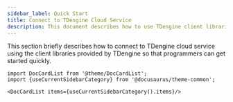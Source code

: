```yaml
---
sidebar_label: Quick Start
title: Connect to TDengine Cloud Service
description: This document describes how to use TDengine client libraries to connect to TDengine Cloud.
---
```


This section briefly describes how to connect to TDengine cloud service using the client libraries provided by TDengine so that programmers can get started quickly.

```mdx-code-block
import DocCardList from '@theme/DocCardList';
import {useCurrentSidebarCategory} from '@docusaurus/theme-common';

<DocCardList items={useCurrentSidebarCategory().items}/>
```
